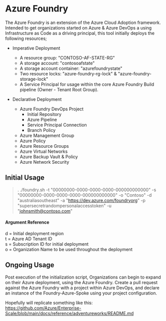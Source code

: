 # Azure Foundry
The Azure Foundry is an extension of the Azure Cloud Adoption framework. 
Intended to get organizations started on Azure & Azure DevOps a using Infrastructure as Code as a driving principal, this tool initially deploys the following resources;

- Imperative Deployment
  - A resource group: "CONTOSO-AF-STATE-RG"
  - A storage account: "contosoafstate"
  - A storage account container: "azurefoundrystate"
  - Two resource locks: "azure-foundry-rg-lock" & "azure-foundry-storage-lock"
  - A Service Principal for usage within the core Azure Foundry Build pipeline (Owner - Tenant Root Group).

- Declarative Deployment
  - Azure Foundry DevOps Project
    - Initial Repository
    - Azure Pipeline
    - Service Principal Connection
    - Branch Policy
  - Azure Management Group
  - Azure Policy
  - Azure Resource Groups
  - Azure Virtual Networks
  - Azure Backup Vault & Policy
  - Azure Network Security

## Initial Usage

> . ./foundry.sh -t "00000000-0000-0000-0000-000000000000" -s "00000000-0000-0000-0000-000000000000"  -o "Contoso" -d "australiasoutheast" -a "https://dev.azure.com/foundryorg" -p "supersecretrandompersonalaccesstoken" -u "johnsmith@contoso.com"

#### Argument Reference  
d = Initial deployment region  
t = Azure AD Tenant ID  
s = Subscription ID for initial deployment  
o = Organization Name to be used throughout the deployment  

## Ongoing Usage
Post execution of the initialization script, Organizations can begin to expand on their Azure deployment, using the Azure Foundry. Create a pull request against the Azure Foundry with a project within Azure DevOps, and declare an instance of the Foundry-Azure-Spoke using your project configuration. 

Hopefully will replicate something like this: https://github.com/Azure/Enterprise-Scale/blob/main/docs/reference/adventureworks/README.md